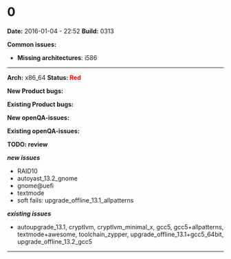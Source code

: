 # 0


**Date:** 2016-01-04 - 22:52
**Build:** 0313

**Common issues:**
 * **Missing architectures**: i586
<hr>

**Arch:** x86_64
**Status: <font color="red">Red</font>**

**New Product bugs:**



**Existing Product bugs:**



**New openQA-issues:**



**Existing openQA-issues:**



**TODO: review**

***new issues***

* RAID10
* autoyast_13.2_gnome
* gnome@uefi
* textmode
* soft fails: upgrade_offline_13.1_allpatterns

***existing issues***

* autoupgrade_13.1, cryptlvm, cryptlvm_minimal_x, gcc5, gcc5+allpatterns, textmode+awesome, toolchain_zypper, upgrade_offline_13.1+gcc5_64bit, upgrade_offline_13.2_gcc5


---
